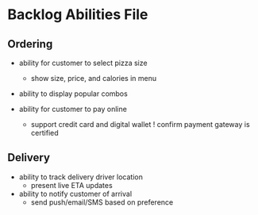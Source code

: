 # Backlog Abilities File

<!-- Outcome-focused, business/inventory language. Keep short and human-friendly. -->

## Ordering
- ability for customer to select pizza size
  + show size, price, and calories in menu
- ability to display popular combos

- ability for customer to pay online
  + support credit card and digital wallet
  	! confirm payment gateway is certified

## Delivery
- ability to track delivery driver location
  + present live ETA updates
- ability to notify customer of arrival
  + send push/email/SMS based on preference
